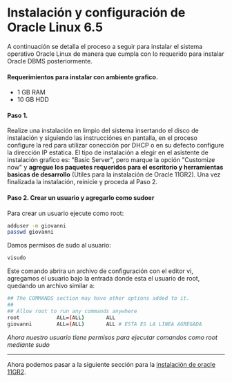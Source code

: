 # Instalación y configuración de Oracle Linux 6.5

A continuación se detalla el proceso a seguir para instalar el sistema operativo Oracle Linux de manera que cumpla con lo requerido para instalar Oracle DBMS posteriormente.

#### Requerimientos para instalar con ambiente grafico.
 * 1 GB RAM
 * 10 GB HDD

#### Paso 1.
Realize una instalación en limpio del sistema insertando el disco de instalación y siguiendo las instrucciónes en pantalla, en el proceso configure la red para utilizar conección por DHCP o en su defecto configure la dirección IP estatica. El tipo de instalación a elegir en el asistente de instalación grafico es: "Basic Server", pero marque la opción "Customize now" y  **agregue los paquetes requeridos para el escritorio y herramientas basicas de desarrollo** (Utiles para la instalación de Oracle 11GR2). Una vez finalizada la instalación, reinicie y proceda al Paso 2.

#### Paso 2. Crear un usuario y agregarlo como sudoer
Para crear un usuario ejecute como root:

```bash
adduser -m giovanni
passwd giovanni
```

Damos permisos de sudo al usuario:
```bash
visudo
```

Este comando abrira un archivo de configuración con el editor vi, agregamos el usuario bajo la entrada donde esta el usuario de root, quedando un archivo similar a:
```bash
## The COMMANDS section may have other options added to it.
##
## Allow root to run any commands anywhere
root            ALL=(ALL)       ALL
giovanni        ALL=(ALL)       ALL # ESTA ES LA LINEA AGREGADA
```

*Ahora nuestro usuario tiene permisos para ejecutar comandos como root mediante sudo*

-----

Ahora podemos pasar a la siguiente sección para la [instalación de oracle 11GR2](./installO11GR2.md).